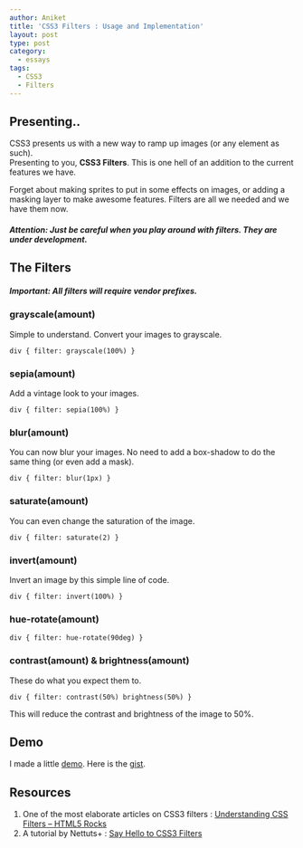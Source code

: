 ```yaml
---
author: Aniket
title: 'CSS3 Filters : Usage and Implementation'
layout: post
type: post
category:
  - essays
tags:
  - CSS3
  - Filters
---
```

## Presenting..

CSS3 presents us with a new way to ramp up images (or any element as such).  
Presenting to you, **CSS3 Filters**. This is one hell of an addition to the current features we have.

Forget about making sprites to put in some effects on images, or adding a masking layer to make awesome features. Filters are all we needed and we have them now.

##### Attention: Just be careful when you play around with filters. They are under development.

## The Filters

##### Important: All filters will require vendor prefixes.

### grayscale(amount)

Simple to understand. Convert your images to grayscale.

    div { filter: grayscale(100%) }

### sepia(amount)

Add a vintage look to your images.

    div { filter: sepia(100%) }

### blur(amount)

You can now blur your images. No need to add a box-shadow to do the same thing (or even add a mask).

    div { filter: blur(1px) }

### saturate(amount)

You can even change the saturation of the image.

    div { filter: saturate(2) }

### invert(amount)

Invert an image by this simple line of code.

    div { filter: invert(100%) }

### hue-rotate(amount)

    div { filter: hue-rotate(90deg) }

### contrast(amount) & brightness(amount)

These do what you expect them to.

    div { filter: contrast(50%) brightness(50%) }

This will reduce the contrast and brightness of the image to 50%.

## Demo

I made a little [demo][1]. Here is the [gist][2].

## Resources

1.  One of the most elaborate articles on CSS3 filters : [Understanding CSS Filters – HTML5 Rocks][3]
2.  A tutorial by Nettuts+ : [Say Hello to CSS3 Filters][4]

 [1]: http://jsfiddle.net/aniketpant/xqRJf/embedded/result/ "Fiddle - CSS3 Filters"
 [2]: https://gist.github.com/2869497 "Gist: CSS3 Filters"
 [3]: http://www.html5rocks.com/en/tutorials/filters/understanding-css/ "Understanding CSS Filters - HTML5 Rocks"
 [4]: http://net.tutsplus.com/tutorials/html-css-techniques/say-hello-to-css3-filters/ "Say Hello to CSS3 Filters"